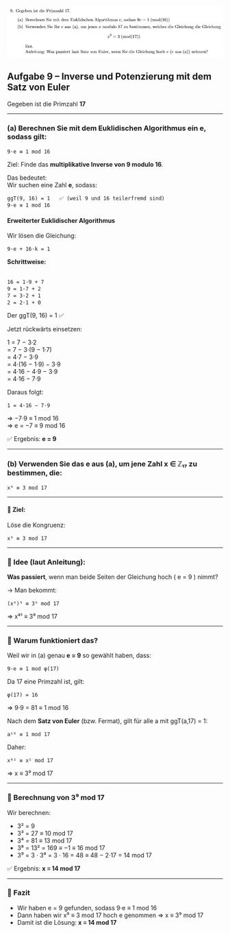 ![alt text](./img/9.png)


## Aufgabe 9 – Inverse und Potenzierung mit dem Satz von Euler

Gegeben ist die Primzahl **17**

---

### (a) Berechnen Sie mit dem Euklidischen Algorithmus ein e, sodass gilt:

    9·e ≡ 1 mod 16

Ziel: Finde das **multiplikative Inverse von 9 modulo 16**.

Das bedeutet:  
Wir suchen eine Zahl **e**, sodass:

    ggT(9, 16) = 1   ✅ (weil 9 und 16 teilerfremd sind)  
    9·e ≡ 1 mod 16

#### Erweiterter Euklidischer Algorithmus

Wir lösen die Gleichung:

    9·e + 16·k = 1

**Schrittweise:**

```

16 = 1·9 + 7
9 = 1·7 + 2
7 = 3·2 + 1
2 = 2·1 + 0

```

Der ggT(9, 16) = 1 ✅

Jetzt rückwärts einsetzen:

1 = 7 − 3·2  
  = 7 − 3·(9 − 1·7)  
  = 4·7 − 3·9  
  = 4·(16 − 1·9) − 3·9  
  = 4·16 − 4·9 − 3·9  
  = 4·16 − 7·9

Daraus folgt:

    1 = 4·16 − 7·9  
⇒  −7·9 ≡ 1 mod 16  
⇒  e = −7 ≡ 9 mod 16

✅ Ergebnis: **e = 9**

---

### (b) Verwenden Sie das e aus (a), um jene Zahl x ∈ ℤ₁₇ zu bestimmen, die:

    x⁹ ≡ 3 mod 17

---

#### 🎯 Ziel:

Löse die Kongruenz:

    x⁹ ≡ 3 mod 17

---

### 📌 Idee (laut Anleitung):

**Was passiert**, wenn man beide Seiten der Gleichung hoch \( e = 9 \) nimmt?

→ Man bekommt:

    (x⁹)⁹ ≡ 3⁹ mod 17  
⇒  x⁸¹ ≡ 3⁹ mod 17

---

### 🧠 Warum funktioniert das?

Weil wir in (a) genau **e = 9** so gewählt haben, dass:

    9·e ≡ 1 mod φ(17)

Da 17 eine Primzahl ist, gilt:

    φ(17) = 16  
⇒  9·9 = 81 ≡ 1 mod 16

Nach dem **Satz von Euler** (bzw. Fermat), gilt für alle a mit ggT(a,17) = 1:

    a¹⁶ ≡ 1 mod 17

Daher:

    x⁸¹ ≡ x¹ mod 17  
⇒  x ≡ 3⁹ mod 17

---

### 🔢 Berechnung von 3⁹ mod 17

Wir berechnen:

- 3² = 9  
- 3³ = 27 ≡ 10 mod 17  
- 3⁴ = 81 ≡ 13 mod 17  
- 3⁸ = 13² = 169 ≡ −1 ≡ 16 mod 17  
- 3⁹ = 3 · 3⁸ = 3 · 16 = 48 ≡ 48 − 2·17 = 14 mod 17

✅ Ergebnis: **x ≡ 14 mod 17**

---

### 🧾 Fazit

- Wir haben e = 9 gefunden, sodass 9·e ≡ 1 mod 16
- Dann haben wir x⁹ ≡ 3 mod 17 hoch e genommen ⇒ x ≡ 3⁹ mod 17
- Damit ist die Lösung: **x ≡ 14 mod 17**
```

